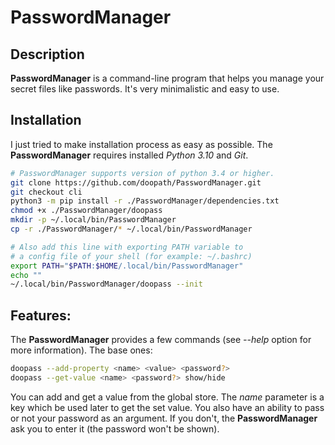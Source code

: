 # PasswordManager

## Description

**PasswordManager** is a command-line program that helps you manage your secret files like passwords.
It's very minimalistic and easy to use.

## Installation

I just tried to make installation process as easy as possible.
The **PasswordManager** requires installed _Python 3.10_ and _Git_.

```bash
# PasswordManager supports version of python 3.4 or higher.
git clone https://github.com/doopath/PasswordManager.git
git checkout cli
python3 -m pip install -r ./PasswordManager/dependencies.txt
chmod +x ./PasswordManager/doopass
mkdir -p ~/.local/bin/PasswordManager
cp -r ./PasswordManager/* ~/.local/bin/PasswordManager

# Also add this line with exporting PATH variable to
# a config file of your shell (for example: ~/.bashrc)
export PATH="$PATH:$HOME/.local/bin/PasswordManager"
echo ""
~/.local/bin/PasswordManager/doopass --init
```

## Features:

The **PasswordManager** provides a few commands (see _--help_ option for more information).
The base ones:

```bash
doopass --add-property <name> <value> <password?>
doopass --get-value <name> <password?> show/hide
```

You can add and get a value from the global store. The _name_ parameter is a key which be used later to get the set value. You also have an ability to pass or not your password as an argument. If you don't, the **PasswordManager** ask you to enter it (the password won't be shown).
